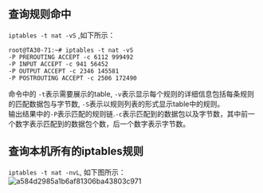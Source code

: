 ## 查询规则命中  

`iptables -t nat -vS` ,如下所示：  
```
root@TA30-71:~# iptables -t nat -vS
-P PREROUTING ACCEPT -c 6112 999492
-P INPUT ACCEPT -c 941 56452
-P OUTPUT ACCEPT -c 2346 145581
-P POSTROUTING ACCEPT -c 2506 172490
```
命令中的 `-t`表示需要展示的table, `-v`表示显示每个规则的详细信息包括每条规则的匹配数据包与字节数, `-S`表示以规则列表的形式显示table中的规则。  
输出结果中的`-P`表示匹配的规则链.`-c`表示匹配到的数据包以及字节数，其中前一个数字表示匹配到的数据包个数，后一个数字表示字节数。  

## 查询本机所有的iptables规则  

`iptables -t nat -nvL`, 如下图所示：  
![a584d2985a1b6af81306ba43803c971](https://github.com/grow-man/MyLearningRecorder/assets/52662997/141a839a-bb90-4d42-b1de-f990b8afb9e5)

